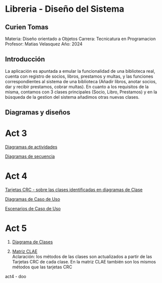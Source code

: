 # Libreria - Diseño del Sistema
## Curien Tomas

Materia: Diseño orientado a Objetos
Carrera: Tecnicatura en Programacion
Profesor: Matias Velasquez
Año: 2024

## Introducción

La aplicación es apuntada a emular la funcionalidad de una biblioteca real, cuenta con registro de socios, libros, prestamos y multas, y las funciones correspondientes al sistema de una biblioteca (Añadir libros, anotar socios, dar y recibir prestamos, cobrar multas).
En cuanto a los requisitos de la misma, contamos con 3 clases principales (Socio, Libro, Prestamos) y en la búsqueda de la gestion del sistema añadimos otras nuevas clases. 

## Diagramas y diseños
# Act 3 
[Diagramas de actividades](https://drive.google.com/file/d/1Q5pgXOs71D36aSr-L-rADOScCIqzp0sO/view?usp=sharing)

[Diagramas de secuencia](https://drive.google.com/file/d/1lH5epl3AP2Li1_J3yHKMl4IGl2gspqX4/view?usp=sharing)

# Act 4
[Tarjetas CRC - sobre las clases identificadas en diagramas de Clase](https://docs.google.com/spreadsheets/d/1_SvK9seg4zasf2GrJqSLAQHd1Pc5awjb5MXDngV2dhQ/edit?pli=1&gid=0#gid=0)


[Diagramas de Caso de Uso](https://drive.google.com/file/d/1BfsGSd2ejmo_20dJcLSBKG6eRkbjEJwN/view)


[Escenarios de Caso de Uso](https://docs.google.com/spreadsheets/d/1L_38gxpGln6rna0x9WUHJRzYfIoQHOxCPKmkDgBggpw/edit?gid=0#gid=0)

# Act 5

1. [Diagrama de Clases](https://drive.google.com/file/d/1S2wK_9uQSPDAi1kkQA1nZxN6fiSkRSB8/view?usp=sharing)
  
2. [Matriz CLAE](https://docs.google.com/spreadsheets/d/1683QtYWfxxq2n79ozuaQz8v55NtUB4GREpkFiXUIh44/edit?usp=sharing)  
  Aclaración: los métodos de las clases son actualizados a partir de las Tarjetas CRC de cada clase. En la matriz CLAE también son los mismos métodos que las tarjetas CRC

act4 - doo
